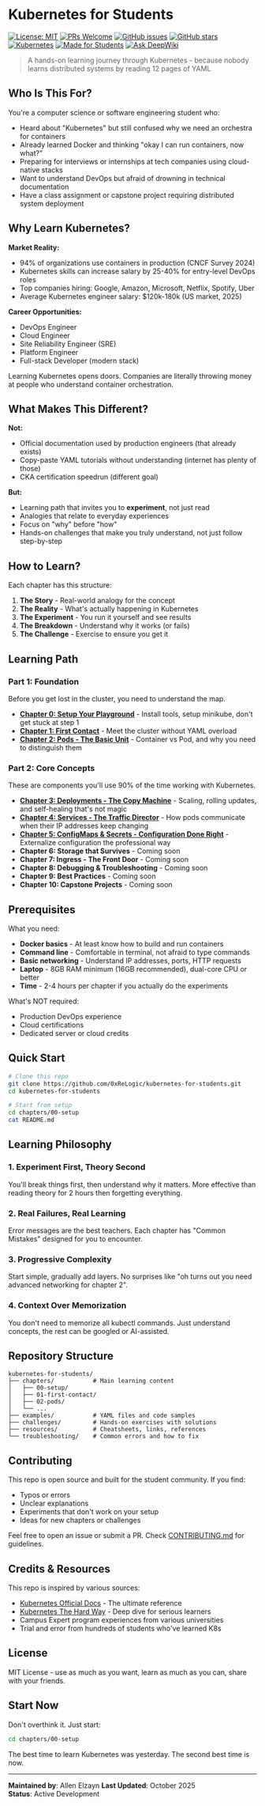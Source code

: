 # Kubernetes for Students

[![License: MIT](https://img.shields.io/badge/License-MIT-yellow.svg)](https://opensource.org/licenses/MIT)
[![PRs Welcome](https://img.shields.io/badge/PRs-welcome-brightgreen.svg)](CONTRIBUTING.md)
[![GitHub issues](https://img.shields.io/github/issues/0xReLogic/kubernetes-for-students)](https://github.com/0xReLogic/kubernetes-for-students/issues)
[![GitHub stars](https://img.shields.io/github/stars/0xReLogic/kubernetes-for-students)](https://github.com/0xReLogic/kubernetes-for-students/stargazers)
[![Kubernetes](https://img.shields.io/badge/Kubernetes-326CE5?style=flat&logo=kubernetes&logoColor=white)](https://kubernetes.io/)
[![Made for Students](https://img.shields.io/badge/Made%20for-Students-blue)](https://github.com/0xReLogic/kubernetes-for-students)
[![Ask DeepWiki](https://deepwiki.com/badge.svg)](https://deepwiki.com/0xReLogic/kubernetes-for-students)

> A hands-on learning journey through Kubernetes - because nobody learns distributed systems by reading 12 pages of YAML

## Who Is This For?

You're a computer science or software engineering student who:
- Heard about "Kubernetes" but still confused why we need an orchestra for containers
- Already learned Docker and thinking "okay I can run containers, now what?"
- Preparing for interviews or internships at tech companies using cloud-native stacks
- Want to understand DevOps but afraid of drowning in technical documentation
- Have a class assignment or capstone project requiring distributed system deployment

## Why Learn Kubernetes?

**Market Reality:**
- 94% of organizations use containers in production (CNCF Survey 2024)
- Kubernetes skills can increase salary by 25-40% for entry-level DevOps roles
- Top companies hiring: Google, Amazon, Microsoft, Netflix, Spotify, Uber
- Average Kubernetes engineer salary: $120k-180k (US market, 2025)

**Career Opportunities:**
- DevOps Engineer
- Cloud Engineer
- Site Reliability Engineer (SRE)
- Platform Engineer
- Full-stack Developer (modern stack)

Learning Kubernetes opens doors. Companies are literally throwing money at people who understand container orchestration.

## What Makes This Different?

**Not:**
- Official documentation used by production engineers (that already exists)
- Copy-paste YAML tutorials without understanding (internet has plenty of those)
- CKA certification speedrun (different goal)

**But:**
- Learning path that invites you to **experiment**, not just read
- Analogies that relate to everyday experiences
- Focus on "why" before "how"
- Hands-on challenges that make you truly understand, not just follow step-by-step

## How to Learn?

Each chapter has this structure:

1. **The Story** - Real-world analogy for the concept
2. **The Reality** - What's actually happening in Kubernetes
3. **The Experiment** - You run it yourself and see results
4. **The Breakdown** - Understand why it works (or fails)
5. **The Challenge** - Exercise to ensure you get it

## Learning Path

### Part 1: Foundation
Before you get lost in the cluster, you need to understand the map.

- **[Chapter 0: Setup Your Playground](./chapters/00-setup/)** - Install tools, setup minikube, don't get stuck at step 1
- **[Chapter 1: First Contact](./chapters/01-first-contact/)** - Meet the cluster without YAML overload
- **[Chapter 2: Pods - The Basic Unit](./chapters/02-pods/)** - Container vs Pod, and why you need to distinguish them

### Part 2: Core Concepts
These are components you'll use 90% of the time working with Kubernetes.

- **[Chapter 3: Deployments - The Copy Machine](./chapters/03-deployments/)** - Scaling, rolling updates, and self-healing that's not magic
- **[Chapter 4: Services - The Traffic Director](./chapters/04-services/)** - How pods communicate when their IP addresses keep changing
- **[Chapter 5: ConfigMaps & Secrets - Configuration Done Right](./chapters/05-config/)** - Externalize configuration the professional way
- **Chapter 6: Storage that Survives** - Coming soon
- **Chapter 7: Ingress - The Front Door** - Coming soon
- **Chapter 8: Debugging & Troubleshooting** - Coming soon
- **Chapter 9: Best Practices** - Coming soon
- **Chapter 10: Capstone Projects** - Coming soon

## Prerequisites

What you need:
- **Docker basics** - At least know how to build and run containers
- **Command line** - Comfortable in terminal, not afraid to type commands
- **Basic networking** - Understand IP addresses, ports, HTTP requests
- **Laptop** - 8GB RAM minimum (16GB recommended), dual-core CPU or better
- **Time** - 2-4 hours per chapter if you actually do the experiments

What's NOT required:
- Production DevOps experience
- Cloud certifications
- Dedicated server or cloud credits

## Quick Start

```bash
# Clone this repo
git clone https://github.com/0xReLogic/kubernetes-for-students.git
cd kubernetes-for-students

# Start from setup
cd chapters/00-setup
cat README.md
```

## Learning Philosophy

### 1. Experiment First, Theory Second
You'll break things first, then understand why it matters. More effective than reading theory for 2 hours then forgetting everything.

### 2. Real Failures, Real Learning
Error messages are the best teachers. Each chapter has "Common Mistakes" designed for you to encounter.

### 3. Progressive Complexity
Start simple, gradually add layers. No surprises like "oh turns out you need advanced networking for chapter 2".

### 4. Context Over Memorization
You don't need to memorize all kubectl commands. Just understand concepts, the rest can be googled or AI-assisted.

## Repository Structure

```
kubernetes-for-students/
├── chapters/           # Main learning content
│   ├── 00-setup/
│   ├── 01-first-contact/
│   ├── 02-pods/
│   └── ...
├── examples/           # YAML files and code samples
├── challenges/         # Hands-on exercises with solutions
├── resources/          # Cheatsheets, links, references
└── troubleshooting/    # Common errors and how to fix
```

## Contributing

This repo is open source and built for the student community. If you find:
- Typos or errors
- Unclear explanations
- Experiments that don't work on your setup
- Ideas for new chapters or challenges

Feel free to open an issue or submit a PR. Check [CONTRIBUTING.md](./CONTRIBUTING.md) for guidelines.

## Credits & Resources

This repo is inspired by various sources:
- [Kubernetes Official Docs](https://kubernetes.io/docs/) - The ultimate reference
- [Kubernetes The Hard Way](https://github.com/kelseyhightower/kubernetes-the-hard-way) - Deep dive for serious learners
- Campus Expert program experiences from various universities
- Trial and error from hundreds of students who've learned K8s

## License

MIT License - use as much as you want, learn as much as you can, share with your friends.

## Start Now

Don't overthink it. Just start:

```bash
cd chapters/00-setup
```

The best time to learn Kubernetes was yesterday. The second best time is now.

---

**Maintained by**: Allen Elzayn 
**Last Updated**: October 2025  
**Status**: Active Development
